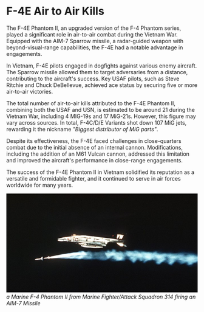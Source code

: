 # F-4E Air to Air Kills

The F-4E Phantom II, an upgraded version of the F-4 Phantom series, played a significant role in
air-to-air combat during the Vietnam War. Equipped with the AIM-7 Sparrow missile, a radar-guided
weapon with beyond-visual-range capabilities, the F-4E had a notable advantage in engagements.

In Vietnam, F-4E pilots engaged in dogfights against various enemy aircraft. The Sparrow missile
allowed them to target adversaries from a distance, contributing to the aircraft's success. Key USAF
pilots, such as Steve Ritchie and Chuck DeBellevue, achieved ace status by securing five or more
air-to-air victories.

The total number of air-to-air kills attributed to the F-4E Phantom II, combining both the USAF and
USN, is estimated to be around 21 during the Vietnam War, including 4 MIG-19s and 17 MiG-21s. However,
this figure may vary across sources. In total, F-4C/D/E Variants shot down 107 MiG jets, rewarding
it the nickname _"Biggest distributor of MiG parts"_.

Despite its effectiveness, the F-4E faced challenges in close-quarters combat due to the initial
absence of an internal cannon. Modifications, including the addition of an M61 Vulcan cannon,
addressed this limitation and improved the aircraft's performance in close-range engagements.

The success of the F-4E Phantom II in Vietnam solidified its reputation as a versatile and
formidable fighter, and it continued to serve in air forces worldwide for many years.

![real_life_f4_firing_aim_7](../img/real_life_f4_firing_aim_7.jpg) _a Marine F-4 Phantom II from
Marine Fighter/Attack Squadron 314 firing an AIM-7 Missile_
